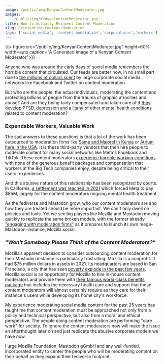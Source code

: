 ```yaml
---
image: /public/img/KenyanContentModerator.jpg
images:
  - /public/img/KenyanContentModerator.jpg
title: How to Actually Reinvent Content Moderation
slug: Reinventing-Content-Moderation
tags: ['social media', 'content moderation','corporations','workers']
---
```


{{< figure src="/public/img/KenyanContentModerator.jpg" height=60% width=auto caption="A Generated Image of a Kenyan Content Moderator">}}

Anyone who was around the early days of social media remembers the horrible content that circulated. Our feeds are better now, in no small part due to [the millions of dollars spent]([https://www.cnbc.com/2021/02/27/content-moderation-on-social-media.html]) by large corporate social media networks like Facebook and Twitter on content moderation.

But who are the people, the actual individuals, moderating the content and protecting billions of people from the trauma of graphic atrocities and abuse? And are they being fairly compensated and taken care of if [they develop PTSD, depression and a litany of other mental health conditions](https://www.foxglove.org.uk/2020/11/18/open-letter-from-content-moderators-re-pandemic/) related to content moderation?<!--more-->

### Expendable Workers, Valuable Work

The sad answers to these questions is that a lot of the work has been outsourced to moderation firms like [Sama and Majorel in Kenya](https://nation.africa/kenya/business/technology/facebook-youtube-and-tiktok-content-moderators-in-kenya-form-labour-union-4219046) or [Atrium here in the USA](https://www.npr.org/2022/03/24/1088343332/tiktok-lawsuit-content-moderators). It is these third-party vendors that then hire people to moderate content for many social networks like Meta's Facebook and TikTok. These content moderators [experience horrible working conditions](https://nation.africa/kenya/business/technology/dark-reality-of-content-moderation-meta-sued-for-poor-work-conditions-4165190) with none of the generous benefit packages and compensation that workers at the Big Tech companies enjoy, despite being critical to their users' experiences.

And this abusive nature of this relationship has been recognized by courts. In California, [a settlement was reached in 2021](https://www.reuters.com/legal/transactional/judge-oks-85-mln-settlement-facebook-moderators-ptsd-claims-2021-07-23/) which forced Meta to pay $85M, largely for the content moderators ongoing mental health treatment.

As the fediverse and Mastodon grow, who our content moderators are and how they are treated should be more important. We can't only dwell on policies and tools. Yet we see big players like Mozilla and Mastodon moving quickly to replicate the same broken models, with the former already ["engaging with moderation firms"](https://www.theverge.com/23710406/mozilla-social-mastodon-fediverse-moderation) as it prepares to launch its own mega-Mastodon-instance, Mozilla.social.

### *“Won't Somebody Please Think of the Content Moderators?”*

Mozilla’s apparent decision to consider outsourcing content moderation for their Mastodon instance is particularly frustrating. Mozilla is a nonprofit. It had $75 million dollars in assets in 2021. Its headquarters are based in San Francisco, a city that has seen [poverty explode in the past few years](https://jointventure.org/publications/silicon-valley-index). Mozilla.social is an opportunity for Mozilla to hire in-house content moderators and provide them with [their famous world-class benefits package](https://www.mozilla.org/en-US/careers/benefits/) that includes the necessary health care and support that these content moderators will almost certainly require as they care for their instance's users while developing its home city's workforce.

My experience moderating social media content for the past 25 years has taught me that content moderation must be approached not only from a policy and technical perspective, but also from a moral and ethical perspective. The people doing content moderation are performing "care work" for society. To ignore the content moderators now will make the issue an afterthought later on and just replicate the abusive corporate models we have now.

I urge Mozilla Foundation, Mastodon gGmbH and any well-funded, incorporated entity to center the people who will be moderating content on their behalf as they expand their fediverse footprint.
